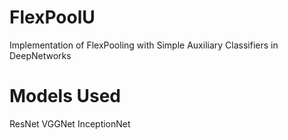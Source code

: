# FlexPoolU
Implementation of FlexPooling with Simple Auxiliary Classifiers in DeepNetworks
# Models Used 
ResNet
VGGNet
InceptionNet
